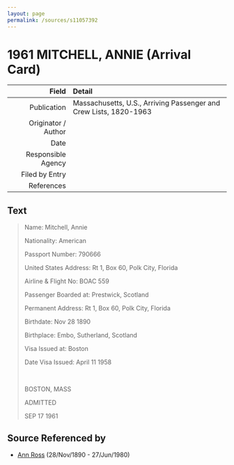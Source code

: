 ```yaml
---
layout: page
permalink: /sources/s11057392
---
```


# 1961 MITCHELL, ANNIE (Arrival Card)

Field | Detail
---:|:---
Publication | Massachusetts, U.S., Arriving Passenger and Crew Lists, 1820-1963
Originator / Author | 
Date | 
Responsible Agency | 
Filed by Entry | 
References | 

## Text

> Name: Mitchell, Annie
>
> Nationality: American
>
> Passport Number: 790666
>
> United States Address: Rt 1, Box 60, Polk City, Florida
>
> Airline & Flight No: BOAC 559
>
> Passenger Boarded at: Prestwick, Scotland
>
> Permanent Address: Rt 1, Box 60, Polk City, Florida
>
> Birthdate: Nov 28 1890
>
> Birthplace: Embo, Sutherland, Scotland
>
> Visa Issued at: Boston
>
> Date Visa Issued: April 11 1958
>
> <br/>
>
> BOSTON, MASS
>
> ADMITTED
>
> SEP 17 1961
>

## Source Referenced by

* [Ann Ross](../people/@52613824@-ann-ross-b1890-11-28-d1980-6-27.md) (28/Nov/1890 - 27/Jun/1980)
